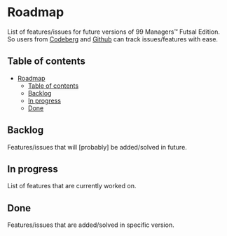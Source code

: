<!--
SPDX-FileCopyrightText: 2023 Simon Dalvai <info@simondalvai.org>

SPDX-License-Identifier: CC0-1.0
-->

# Roadmap
List of features/issues for future versions of 99 Managers™ Futsal Edition.  
So users from [Codeberg](https://codeberg.org/dulvui/futsal-manager) and [Github](https://codeberg.org/dulvui/futsal-manager) can track issues/features with ease.

## Table of contents
- [Roadmap](#roadmap)
  - [Table of contents](#table-of-contents)
  - [Backlog](#backlog)
  - [In progress](#in-progress)
  - [Done](#done)

## Backlog
Features/issues that will [probably] be added/solved in future.

## In progress
List of features that are currently worked on.

## Done 
Features/issues that are added/solved in specific version.

